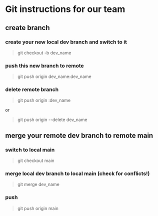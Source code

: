 # Git instructions for our team

## create branch
### create your new local dev branch and switch to it
> git checkout -b dev_name

### push this new branch to remote
> git push origin dev_name:dev_name

### delete remote branch
> git push origin :dev_name 

or

> git push origin --delete dev_name

## merge your remote dev branch to remote main
### switch to local main
> git checkout main

### merge local dev branch to local main **(check for conflicts!)**
> git merge dev_name

### push
> git push origin main
